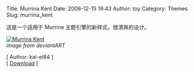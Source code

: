 Title: Murrina Kent
Date: 2006-12-15 19:43
Author: toy
Category: Themes
Slug: murrina_kent

这是一个适用于 Murrine 主题引擎的新样式，很清爽的设计。

[![Murrina
Kent](http://i.linuxtoy.org/i/2006/12/Murrina_Kent_by_kal_el84_s.png)](http://i.linuxtoy.org/i/2006/12/Murrina_Kent_by_kal_el84.png)  
*image from deviantART*

[ Author: kal-el84 ]  
[ [Download](http://www.deviantart.com/deviation/44729954/) ]
